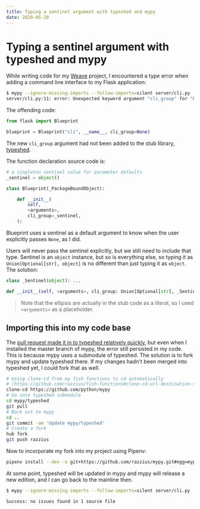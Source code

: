 ```yaml
---
title: Typing a sentinel argument with typeshed and mypy
date: 2020-05-20
---
```


# Typing a sentinel argument with typeshed and mypy

While writing code for my [Weave](https://github.com/razzius/weave) project, I encountered a type error when adding a command line interface to my Flask application:

```sh
$ mypy --ignore-missing-imports --follow-imports=silent server/cli.py
server/cli.py:11: error: Unexpected keyword argument "cli_group" for "Blueprint"
```

The offending code:

```python
from flask import Blueprint

blueprint = Blueprint("cli", __name__, cli_group=None)
```

The new `cli_group` argument had not been added to the stub library, [typeshed](https://github.com/python/typeshed).

The function declaration source code is:

```python
# a singleton sentinel value for parameter defaults
_sentinel = object()

class Blueprint(_PackageBoundObject):

    def __init__(
        self,
        <arguments>,
        cli_group=_sentinel,
    ):
```

Blueprint uses a sentinel as a default argument to know when the user explicitly passes `None`, as I did.

Users will never pass the sentinel explicitly, but we still need to include that type. Sentinel is an `object` instance, but so is everything else, so typing it as `Union[Optional[str], object]` is no different than just typing it as `object`. The solution:

```python
class _Sentinel(object): ...

def __init__(self, <arguments>, cli_group: Union[Optional[str], _Sentinel] = ...) -> None: ...
```

> Note that the ellipsis are actually in the stub code as a literal, so I used `<arguments>` as a placeholder.

## Importing this into my code base

The [pull request made it in to typeshed relatively quickly](https://github.com/python/typeshed/pull/4011), but even when I installed the master branch of mypy, the error still persisted in my code. This is because mypy uses a submodule of typeshed. The solution is to fork mypy and update typeshed there. If my changes hadn't been merged into typeshed yet, I could fork that as well.

```sh
# Using clone-cd from my fish functions to cd automatically
# (https://github.com/razzius/fish-functions#clone-cd-url-destination-source)
clone-cd https://github.com/python/mypy
# Go into typeshed submodule
cd mypy/typeshed
git pull
# Back out to mypy
cd ..
git commit -am 'Update mypy/typeshed'
# Create a fork
hub fork
git push razzius
```

Now to incorporate my fork into my project using Pipenv:

```sh
pipenv install --dev -e git+https://github.com/razzius/mypy.git#egg=mypy
```

At some point, typeshed will be updated in mypy and mypy will release a new edition, and I can go back to the mainline then.

```sh
$ mypy --ignore-missing-imports --follow-imports=silent server/cli.py
```
```
Success: no issues found in 1 source file
```
